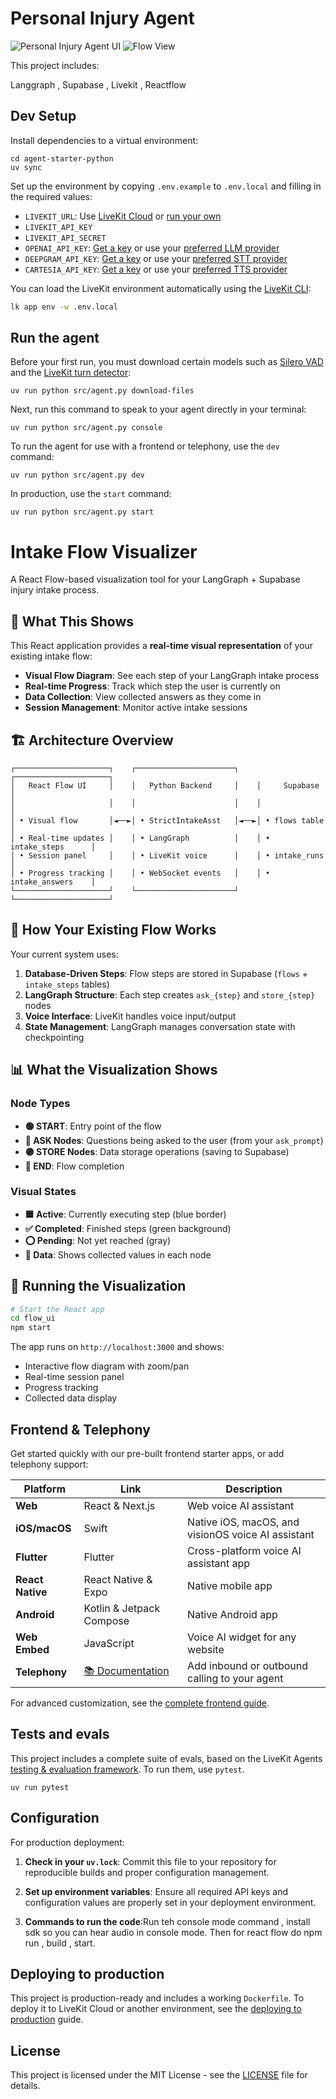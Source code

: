 # Personal Injury Agent

![Personal Injury Agent UI](assets/image.png)
![Flow View](assets/image-1.png)


This project includes:

Langgraph , Supabase , Livekit , Reactflow 

## Dev Setup

Install dependencies to a virtual environment:

```console
cd agent-starter-python
uv sync
```

Set up the environment by copying `.env.example` to `.env.local` and filling in the required values:

- `LIVEKIT_URL`: Use [LiveKit Cloud](https://cloud.livekit.io/) or [run your own](https://docs.livekit.io/home/self-hosting/)
- `LIVEKIT_API_KEY`
- `LIVEKIT_API_SECRET`
- `OPENAI_API_KEY`: [Get a key](https://platform.openai.com/api-keys) or use your [preferred LLM provider](https://docs.livekit.io/agents/integrations/llm/)
- `DEEPGRAM_API_KEY`: [Get a key](https://console.deepgram.com/) or use your [preferred STT provider](https://docs.livekit.io/agents/integrations/stt/)
- `CARTESIA_API_KEY`: [Get a key](https://play.cartesia.ai/keys) or use your [preferred TTS provider](https://docs.livekit.io/agents/integrations/tts/)

You can load the LiveKit environment automatically using the [LiveKit CLI](https://docs.livekit.io/home/cli/cli-setup):

```bash
lk app env -w .env.local
```

## Run the agent

Before your first run, you must download certain models such as [Silero VAD](https://docs.livekit.io/agents/build/turns/vad/) and the [LiveKit turn detector](https://docs.livekit.io/agents/build/turns/turn-detector/):

```console
uv run python src/agent.py download-files
```

Next, run this command to speak to your agent directly in your terminal:

```console
uv run python src/agent.py console
```

To run the agent for use with a frontend or telephony, use the `dev` command:

```console
uv run python src/agent.py dev
```

In production, use the `start` command:

```console
uv run python src/agent.py start
```
# Intake Flow Visualizer

A React Flow-based visualization tool for your LangGraph + Supabase injury intake process.

## 🎯 What This Shows

This React application provides a **real-time visual representation** of your existing intake flow:

- **Visual Flow Diagram**: See each step of your LangGraph intake process
- **Real-time Progress**: Track which step the user is currently on
- **Data Collection**: View collected answers as they come in
- **Session Management**: Monitor active intake sessions

## 🏗️ Architecture Overview

```
┌─────────────────────┐    ┌──────────────────────┐    ┌─────────────────────┐
│   React Flow UI     │    │   Python Backend     │    │     Supabase        │
│                     │    │                      │    │                     │
│ • Visual flow       │◄──►│ • StrictIntakeAsst   │◄──►│ • flows table       │
│ • Real-time updates │    │ • LangGraph          │    │ • intake_steps      │
│ • Session panel     │    │ • LiveKit voice      │    │ • intake_runs       │
│ • Progress tracking │    │ • WebSocket events   │    │ • intake_answers    │
└─────────────────────┘    └──────────────────────┘    └─────────────────────┘
```

## 🔄 How Your Existing Flow Works

Your current system uses:

1. **Database-Driven Steps**: Flow steps are stored in Supabase (`flows` + `intake_steps` tables)
2. **LangGraph Structure**: Each step creates `ask_{step}` and `store_{step}` nodes
3. **Voice Interface**: LiveKit handles voice input/output
4. **State Management**: LangGraph manages conversation state with checkpointing

## 📊 What the Visualization Shows

### Node Types
- **🟢 START**: Entry point of the flow
- **🔵 ASK Nodes**: Questions being asked to the user (from your `ask_prompt`)
- **🟣 STORE Nodes**: Data storage operations (saving to Supabase)
- **🔴 END**: Flow completion

### Visual States
- **🟦 Active**: Currently executing step (blue border)
- **✅ Completed**: Finished steps (green background)  
- **⭕ Pending**: Not yet reached (gray)
- **📝 Data**: Shows collected values in each node

## 🚀 Running the Visualization

```bash
# Start the React app
cd flow_ui
npm start
```

The app runs on `http://localhost:3000` and shows:
- Interactive flow diagram with zoom/pan
- Real-time session panel
- Progress tracking
- Collected data display

## Frontend & Telephony

Get started quickly with our pre-built frontend starter apps, or add telephony support:

| Platform | Link | Description |
|----------|----------|-------------|
| **Web** | React & Next.js | Web voice AI assistant |
| **iOS/macOS** | Swift | Native iOS, macOS, and visionOS voice AI assistant |
| **Flutter** | Flutter | Cross-platform voice AI assistant app |
| **React Native** | React Native & Expo | Native mobile app |
| **Android** | Kotlin & Jetpack Compose | Native Android app |
| **Web Embed** | JavaScript | Voice AI widget for any website |
| **Telephony** | [📚 Documentation](https://docs.livekit.io/agents/start/telephony/) | Add inbound or outbound calling to your agent |

For advanced customization, see the [complete frontend guide](https://docs.livekit.io/agents/start/frontend/).

## Tests and evals

This project includes a complete suite of evals, based on the LiveKit Agents [testing & evaluation framework](https://docs.livekit.io/agents/build/testing/). To run them, use `pytest`.

```console
uv run pytest
```

## Configuration

For production deployment:

1. **Check in your `uv.lock`**: Commit this file to your repository for reproducible builds and proper configuration management.

2. **Set up environment variables**: Ensure all required API keys and configuration values are properly set in your deployment environment.

3. **Commands to run the code**:Run teh console mode command , install sdk so you can hear audio in console mode. Then for react flow do npm run , build , start. 

## Deploying to production

This project is production-ready and includes a working `Dockerfile`. To deploy it to LiveKit Cloud or another environment, see the [deploying to production](https://docs.livekit.io/agents/ops/deployment/) guide.

## License

This project is licensed under the MIT License - see the [LICENSE](LICENSE) file for details.